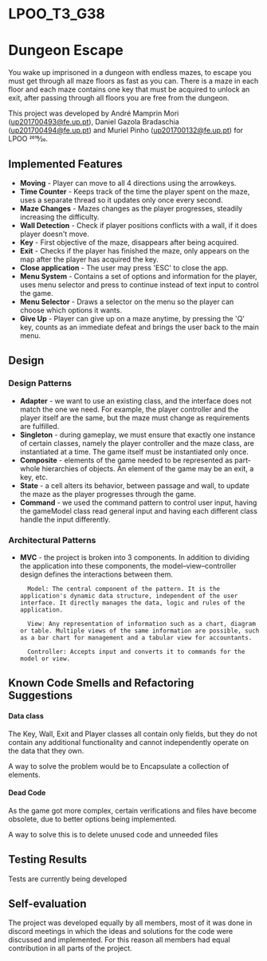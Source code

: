 # LPOO_T3_G38

# Dungeon Escape


You wake up imprisoned in a dungeon with endless mazes, to escape you must get through all maze floors as fast as you can. There is a maze in each floor and each maze contains one key that must be acquired to unlock an exit, after passing through all floors you are free from the dungeon.

This project was developed by André Mamprin Mori (up201700493@fe.up.pt), Daniel Gazola Bradaschia (up201700494@fe.up.pt) and Muriel Pinho (up201700132@fe.up.pt) for LPOO 2019⁄20.

## Implemented Features


* **Moving** - Player can move to all 4 directions using the arrowkeys.
* **Time Counter** - Keeps track of the time the player spent on the maze, uses a separate thread so it updates only once every second.
* **Maze Changes** - Mazes changes as the player progresses, steadily increasing the difficulty.
* **Wall Detection**  - Check if player positions conflicts with a wall, if it does player doesn't move.
* **Key** - First objective of the maze, disappears after being acquired.
* **Exit** - Checks if the player has finished the maze, only appears on the map after the player has acquired the key.    
* **Close application** - The user may press 'ESC' to close the app.
* **Menu System** - Contains a set of options and information for the player, uses menu selector and press to continue instead of text input to control the game.
* **Menu Selector** - Draws a selector on the menu so the player can choose which options it wants.
* **Give Up** - Player can give up on a maze anytime, by pressing the 'Q' key, counts as an immediate defeat and brings the user back to the main menu.

## Design

### Design Patterns

* **Adapter** - we want to use an existing class, and the interface does not match the one we need. For example, the player controller and the player itself are the same, but the maze must change as requirements are fulfilled.
* **Singleton** - during gameplay, we must ensure that exactly one instance of certain classes, namely the player controller and the maze class, are instantiated at a time. The game itself must be instantiated only once.
* **Composite** - elements of the game needed to be represented as part-whole hierarchies of objects. An element of the game may be an exit, a key, etc.
* **State** - a cell alters its behavior, between passage and wall, to update the maze as the player progresses through the game.
* **Command** - we used the command pattern to control user input, having the gameModel class read general input and having each different class handle the input differently.

### Architectural Patterns

* **MVC** - the project is broken into 3 components. In addition to dividing the application into these components, 
         the model–view–controller design defines the interactions between them.
    
        Model: The central component of the pattern. It is the application's dynamic data structure, independent of the user interface. It directly manages the data, logic and rules of the application.

        View: Any representation of information such as a chart, diagram or table. Multiple views of the same information are possible, such as a bar chart for management and a tabular view for accountants.
        
        Controller: Accepts input and converts it to commands for the model or view.

## Known Code Smells and Refactoring Suggestions
  

#### Data class

The Key, Wall, Exit and Player classes all contain only fields, but they do not contain any additional functionality and cannot independently operate on the data that they own.

A way to solve the problem would be to Encapsulate a collection of elements.

#### Dead Code

As the game got more complex, certain verifications and files have become obsolete, due to better options being implemented.

A way to solve this is to delete unused code and unneeded files

## Testing Results

Tests are currently being developed

## Self-evaluation

The project was developed equally by all members, most of it was done in discord meetings in which the ideas and solutions for the code were discussed and implemented. For this reason all members had equal contribution in all parts of the project.
